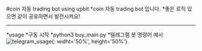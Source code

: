 #coin 자동 trading bot using upbit
  *coin 자동 trading bot 입니다. 
  *좋은 로직 있으면 같이 공유하면서 발전시켜요!
  
----------
*usage
  *구동 시작
    *python3 buy_main.py
  *텔레그램 봇 명령어 예시
    ![telegram_usage](https://user-images.githubusercontent.com/80157109/111898746-3fb6a400-8a6b-11eb-9170-c648fc669223.jpeg){: widht='50%', height='50%'}
